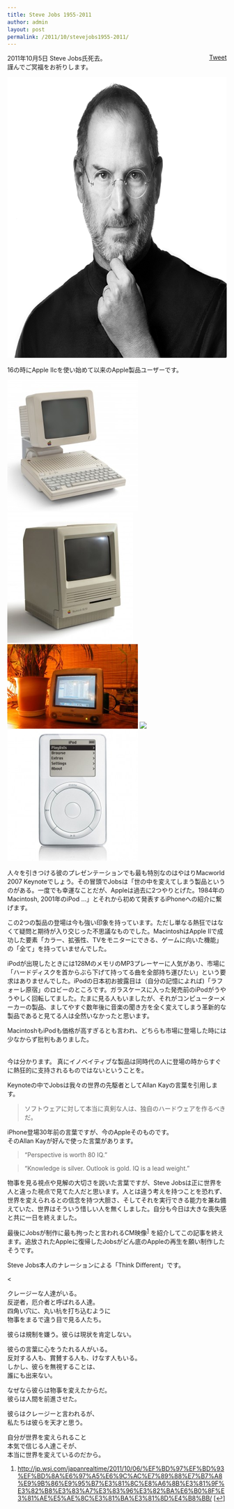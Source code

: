 ```yaml
---
title: Steve Jobs 1955-2011
author: admin
layout: post
permalink: /2011/10/stevejobs1955-2011/
---
```

<div style="float: right; margin-left: 10px;">
  <a href="https://twitter.com/share" class="twitter-share-button" data-count="vertical" data-url="/blog/2011/10/stevejobs1955-2011/">Tweet</a>
</div>

2011年10月5日 Steve Jobs氏死去。  
謹んでご冥福をお祈りします。

[<img src="/images/wp-content/uploads/2011/10/t_hero.png" alt="Steve Jobs" title="Steve Jobs" width="706" height="644" class="alignleft size-full wp-image-832" />][1] 
<br clear="all" />

16の時にApple IIcを使い始めて以来のApple製品ユーザーです。 

<img src="/images/wp-content/uploads/2011/10/Apple_IIc_with_monitor-300x300.jpg">
<img src="/images/wp-content/uploads/2011/10/Se30-289x300.jpg">
<img src="/images/wp-content/uploads/2011/10/108703301-300x194.jpg">
<img src="/uploads/2011/10/9757489-300x225.jpg"">
<img src="/images/wp-content/uploads/2011/10/20091004-first-gen-ipod-300x300.jpg">

人々を引きつける彼のプレゼンテーションでも最も特別なのはやはりMacworld 2007 Keynoteでしょう。その冒頭でJobsは「世の中を変えてしまう製品というのがある。一度でも幸運なことだが、Appleは過去に2つやりとげた。1984年のMacintosh, 2001年のiPod &#8230;」とそれから初めて発表するiPhoneへの紹介に繋げます。

この2つの製品の登場は今も強い印象を持っています。ただし単なる熱狂ではなくて疑問と期待が入り交じった不思議なものでした。MacintoshはApple IIで成功した要素「カラー、拡張性、TVをモニターにできる、ゲームに向いた機能」の「全て」を持っていませんでした。

iPodが出現したときには128MのメモリのMP3プレーヤーに人気があり、市場に「ハードディスクを首からぶら下げて持ってる曲を全部持ち運びたい」という要求はありませんでした。iPodの日本初お披露目は（自分の記憶によれば)「ラフォーレ原宿」のロビーのところです。ガラスケースに入った発売前のiPodがうやうやしく回転してました。たまに見る人もいましたが、それがコンピューターメーカーの製品、ましてやすぐ数年後に音楽の聞き方を全く変えてしまう革新的な製品であると見てる人は全然いなかったと思います。

MacintoshもiPodも価格が高すぎるとも言われ、どちらも市場に登場した時には少なからず批判もありました。

<br clear="all" />  
今は分かります。  
真にイノベイティブな製品は同時代の人に登場の時からすぐに熱狂的に支持されるものではないということを。

Keynoteの中でJobsは我々の世界の先駆者としてAllan Kayの言葉を引用します。

> ソフトウェアに対して本当に真剣な人は、独自のハードウェアを作るべきだ。 

iPhone登場30年前の言葉ですが、今のAppleそのものです。  
そのAllan Kayが好んで使った言葉があります。

> &#8220;Perspective is worth 80 IQ.&#8221;

> &#8220;Knowledge is silver. Outlook is gold. IQ is a lead weight.&#8221; 

物事を見る視点や見解の大切さを説いた言葉ですが、Steve Jobsは正に世界を人と違った視点で見てた人だと思います。人とは違う考えを持つことを恐れず、世界を変えられるとの信念を持つ大胆さ、そしてそれを実行できる能力を兼ね備えていた、世界はそういう惜しい人を無くしました。自分も今日は大きな喪失感と共に一日を終えました。

最後にJobsが制作に最も拘ったと言われるCM映像<sup><a href="#footnote_0_831" id="identifier_0_831" class="footnote-link footnote-identifier-link" title="http://jp.wsj.com/japanrealtime/2011/10/06/%EF%BD%97%EF%BD%93%EF%BD%8A%E6%97%A5%E6%9C%AC%E7%89%88%E7%B7%A8%E9%9B%86%E9%95%B7%E3%81%8C%E8%A6%8B%E3%81%9F%E3%82%B8%E3%83%A7%E3%83%96%E3%82%BA%E6%B0%8F%E3%81%AE%E5%AE%8C%E3%81%BA%E3%81%8D%E4%B8%BB/">1</a></sup> を紹介してこの記事を終えます。追放されたAppleに復帰したJobsがどん底のAppleの再生を願い制作したそうです。

Steve Jobs本人のナレーションによる「Think Different」です。

<

クレージーな人達がいる。  
反逆者，厄介者と呼ばれる人達。  
四角い穴に、丸い杭を打ち込むように  
物事をまるで違う目で見る人たち。

彼らは規制を嫌う。彼らは現状を肯定しない。

彼らの言葉に心をうたれる人がいる。  
反対する人も、賞賛する人も、けなす人もいる。  
しかし、彼らを無視することは、  
誰にも出来ない。

なぜなら彼らは物事を変えたからだ。  
彼らは人間を前進させた。

彼らはクレージーと言われるが、  
私たちは彼らを天才と思う。

自分が世界を変えられること  
本気で信じる人達こそが、  
本当に世界を変えているのだから。

<ol class="footnotes">
  <li id="footnote_0_831" class="footnote">
    <a href="http://jp.wsj.com/japanrealtime/2011/10/06/%EF%BD%97%EF%BD%93%EF%BD%8A%E6%97%A5%E6%9C%AC%E7%89%88%E7%B7%A8%E9%9B%86%E9%95%B7%E3%81%8C%E8%A6%8B%E3%81%9F%E3%82%B8%E3%83%A7%E3%83%96%E3%82%BA%E6%B0%8F%E3%81%AE%E5%AE%8C%E3%81%BA%E3%81%8D%E4%B8%BB/">http://jp.wsj.com/japanrealtime/2011/10/06/%EF%BD%97%EF%BD%93%EF%BD%8A%E6%97%A5%E6%9C%AC%E7%89%88%E7%B7%A8%E9%9B%86%E9%95%B7%E3%81%8C%E8%A6%8B%E3%81%9F%E3%82%B8%E3%83%A7%E3%83%96%E3%82%BA%E6%B0%8F%E3%81%AE%E5%AE%8C%E3%81%BA%E3%81%8D%E4%B8%BB/</a> [<a href="#identifier_0_831" class="footnote-link footnote-back-link">&#8617;</a>]
  </li>
</ol>

 [1]: /images/wp-content/uploads/2011/10/t_hero.png
 [2]: /images/wp-content/uploads/2011/10/Apple_IIc_with_monitor.jpg
 [3]: /images/wp-content/uploads/2011/10/Se30.jpg
 [4]: /images/wp-content/uploads/2011/10/108703301.jpg
 [5]: /images/wp-content/uploads/2011/10/9757489.jpg
 [6]: /images/wp-content/uploads/2011/10/20091004-first-gen-ipod.jpg
